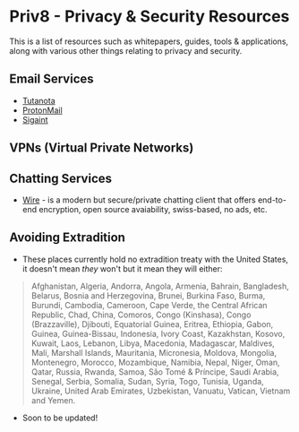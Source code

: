 # Priv8 - Privacy & Security Resources
This is a list of resources such as whitepapers, guides, tools & applications, along with various other things relating to privacy and security.

## Email Services
* [Tutanota](https://tutanota.com/)
* [ProtonMail](https://protonmail.com/)
* [Sigaint](http://sigaintevyh2rzvw.onion/)

## VPNs (Virtual Private Networks)

## Chatting Services
* [Wire](https://wire.com) - is a modern but secure/private chatting client that offers end-to-end encryption, open source avaiability, swiss-based, no ads, etc.

## Avoiding Extradition 
* These places currently hold no extradition treaty with the United States, it doesn't mean _they_ won't but it mean they will either:
> Afghanistan, Algeria, Andorra, Angola, Armenia, Bahrain, Bangladesh, Belarus, Bosnia and
> Herzegovina, Brunei, Burkina Faso, Burma, Burundi, Cambodia, Cameroon, Cape Verde, the Central
> African Republic, Chad, China, Comoros, Congo (Kinshasa), Congo (Brazzaville), Djibouti, Equatorial
> Guinea, Eritrea, Ethiopia, Gabon, Guinea, Guinea-Bissau, Indonesia, Ivory Coast, Kazakhstan,
> Kosovo, Kuwait, Laos, Lebanon, Libya, Macedonia, Madagascar, Maldives, Mali, Marshall Islands,
> Mauritania, Micronesia, Moldova, Mongolia, Montenegro, Morocco, Mozambique, Namibia, Nepal,
> Niger, Oman, Qatar, Russia, Rwanda, Samoa, São Tomé & Príncipe, Saudi Arabia, Senegal, Serbia,
> Somalia, Sudan, Syria, Togo, Tunisia, Uganda, Ukraine, United Arab Emirates, Uzbekistan, Vanuatu,
> Vatican, Vietnam and Yemen.

- Soon to be updated!

